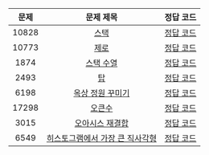 | 문제 | 문제 제목 | 정답 코드 |
| :--: | :--: | :--: |
| 10828 | [스택](https://www.acmicpc.net/problem/10828) | [정답 코드](10828.swift)
| 10773 | [제로](https://www.acmicpc.net/problem/10773) | [정답 코드](10773.swift)
| 1874 | [스택 수열](https://www.acmicpc.net/problem/1874) | [정답 코드](1874.swift)
| 2493 | [탑](https://www.acmicpc.net/problem/2493) | [정답 코드](2493.swift)
| 6198 | [옥상 정원 꾸미기](https://www.acmicpc.net/problem/6198) | [정답 코드](6198.swift)
| 17298 | [오큰수](https://www.acmicpc.net/problem/17298) | [정답 코드](17298.swift)
| 3015 | [오아시스 재결합](https://www.acmicpc.net/problem/3015) | [정답 코드](3015.swift)
| 6549 | [히스토그램에서 가장 큰 직사각형](https://www.acmicpc.net/problem/6549) | [정답 코드](6549.swift)
